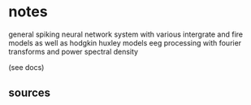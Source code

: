 # notes

general spiking neural network system with various intergrate and fire models as well as hodgkin huxley models
eeg processing with fourier transforms and power spectral density

(see docs)

## sources
